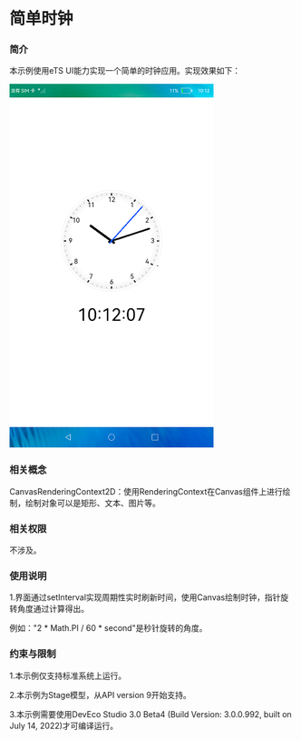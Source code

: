 # 简单时钟

### 简介

本示例使用eTS UI能力实现一个简单的时钟应用。实现效果如下：

![main](screenshots/device/main.png)

### 相关概念

CanvasRenderingContext2D：使用RenderingContext在Canvas组件上进行绘制，绘制对象可以是矩形、文本、图片等。

### 相关权限

不涉及。

### 使用说明

1.界面通过setInterval实现周期性实时刷新时间，使用Canvas绘制时钟，指针旋转角度通过计算得出。

例如："2 * Math.PI / 60 * second"是秒针旋转的角度。

### 约束与限制

1.本示例仅支持标准系统上运行。

2.本示例为Stage模型，从API version 9开始支持。

3.本示例需要使用DevEco Studio 3.0 Beta4 (Build Version: 3.0.0.992, built on July 14, 2022)才可编译运行。